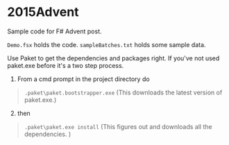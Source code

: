 # 2015Advent
Sample code for F# Advent post. 

`Demo.fsx` holds the code.
`sampleBatches.txt` holds some sample data. 

Use Paket to get the dependencies and packages right. If you've not used paket.exe before it's a two step process.

1. From a cmd prompt in the project directory do 
>`.paket\paket.bootstrapper.exe`
(This downloads the latest version of paket.exe.)

2. then
>`.paket\paket.exe install`
(This figures out and downloads all the dependencies. )
